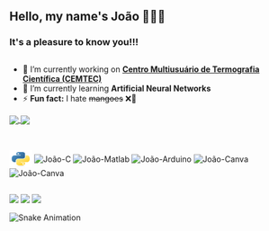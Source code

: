 ## Hello, my name's João 🙆🏽‍♂️
### It's a pleasure to know you!!!
##
- 🔭 I’m currently working on [**Centro Multiusuário de Termografia Científica (CEMTEC)**](https://cemtec.demec.ufmg.br/)
- 🌱 I’m currently learning __Artificial Neural Networks__
- ⚡ __Fun fact:__ I hate ~~mangoes~~ ❌🥭
<a href="https://github.com/joaohsantanaoc/github-readme-stats">
  <img align="center" src="https://github-readme-stats.vercel.app/api?username=joaohsantanaoc&show_icons=true&theme=radical&?count_private=true&hide_border=true" />
</a>
<a href="https://github.com/anuraghazra/github-readme-stats">
  <img align="center" src="https://github-readme-stats.vercel.app/api/top-langs/?username=joaohsantanaoc&layout=compact&hide_border=true&theme=radical" />
</a>

##
<div style="display: inline_block"><br>
  <img align="center" alt="João-Python" height="30" width="40" src="https://raw.githubusercontent.com/devicons/devicon/master/icons/python/python-original.svg">
  <img align="center" alt="João-C" height="30" width="40" src="https://cdn.jsdelivr.net/gh/devicons/devicon@latest/icons/c/c-original.svg">
  <img align="center" alt="João-Matlab" height="30" width="40" src="https://cdn.jsdelivr.net/gh/devicons/devicon@latest/icons/matlab/matlab-original.svg">
  <img align="center" alt="João-Arduino" height="30" width="40" src="https://cdn.jsdelivr.net/gh/devicons/devicon@latest/icons/arduino/arduino-original-wordmark.svg">
  <img align="center" alt="João-Canva" height="30" width="40" src="https://cdn.jsdelivr.net/gh/devicons/devicon@latest/icons/canva/canva-original.svg">
  <img align="center" alt="João-Canva" height="30" width="40" src="https://cdn.jsdelivr.net/gh/devicons/devicon@latest/icons/latex/latex-original.svg">
</div>
  
##


<div> 
  <a href="https://instagram.com/joaoh_santana" target="_blank"><img src="https://img.shields.io/badge/-Instagram-%23E4405F?style=for-the-badge&logo=instagram&logoColor=white" target="_blank"></a>
  <a href = "mailto:mistrjoaosantana@gmail.com"><img src="https://img.shields.io/badge/-Gmail-%23333?style=for-the-badge&logo=gmail&logoColor=white" target="_blank"></a>
  <a href="https://www.linkedin.com/in/rafaella-ballerini-45875016a" target="_blank"><img src="https://img.shields.io/badge/-LinkedIn-%230077B5?style=for-the-badge&logo=linkedin&logoColor=white" target="_blank"></a> 
</div>

![Snake Animation](https://github.com/joaohsantanaoc)
